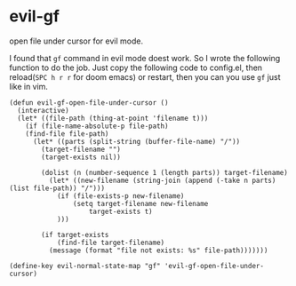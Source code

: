 # evil-gf

open file under cursor for evil mode.

I found that `gf` command in evil mode doest work. So I wrote the following function
to do the job. Just copy the following code to config.el, then reload(`SPC h r r` for
doom emacs) or restart, then you can you use `gf` just like in vim.

    (defun evil-gf-open-file-under-cursor ()
      (interactive)
      (let* ((file-path (thing-at-point 'filename t)))
        (if (file-name-absolute-p file-path)
        (find-file file-path)
          (let* ((parts (split-string (buffer-file-name) "/"))
            (target-filename "")
            (target-exists nil))
    
            (dolist (n (number-sequence 1 (length parts)) target-filename)
              (let* ((new-filename (string-join (append (-take n parts) (list file-path)) "/")))
                (if (file-exists-p new-filename)
                    (setq target-filename new-filename
                        target-exists t)
                )))
    
            (if target-exists
                (find-file target-filename)
              (message (format "file not exists: %s" file-path)))))))
    
    (define-key evil-normal-state-map "gf" 'evil-gf-open-file-under-cursor)


